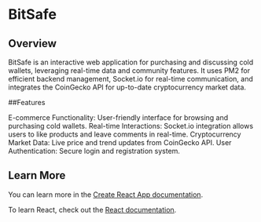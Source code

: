 

# BitSafe


## Overview

BitSafe is an interactive web application for purchasing and discussing cold wallets, leveraging real-time data and community features. It uses PM2 for efficient backend management, Socket.io for real-time communication, and integrates the CoinGecko API for up-to-date cryptocurrency market data.

##Features

E-commerce Functionality: User-friendly interface for browsing and purchasing cold wallets.
Real-time Interactions: Socket.io integration allows users to like products and leave comments in real-time.
Cryptocurrency Market Data: Live price and trend updates from CoinGecko API.
User Authentication: Secure login and registration system.



## Learn More

You can learn more in the [Create React App documentation](https://facebook.github.io/create-react-app/docs/getting-started).

To learn React, check out the [React documentation](https://reactjs.org/).
